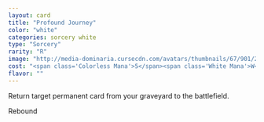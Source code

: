 ```yaml
---
layout: card
title: "Profound Journey"
color: "white"
categories: sorcery white
type: "Sorcery"
rarity: "R"
image: "http://media-dominaria.cursecdn.com/avatars/thumbnails/67/901/200/283/635608912221282566.png"
cost: "<span class='Colorless Mana'>5</span><span class='White Mana'>W</span><span class='White Mana'>W</span>"
flavor: ""
---
```


Return target permanent card from your graveyard to the battlefield.

Rebound
